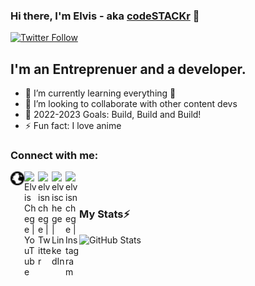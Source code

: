 ### Hi there, I'm Elvis - aka [codeSTACKr][website] 👋 

[![Twitter Follow](https://img.shields.io/twitter/follow/elvisnchege?color=1DA1F2&logo=twitter&style=for-the-badge)](https://twitter.com/intent/follow?original_referer=https%3A%2F%2Fgithub.com%2Felvischege&screen_name=elvisnchege)

## I'm an Entreprenuer and a developer.


- 🌱 I’m currently learning everything 🤣
- 👯 I’m looking to collaborate with other content devs
- 🥅 2022-2023 Goals: Build, Build and Build!
- ⚡ Fun fact: I love anime

### Connect with me:

[<img align="left" alt="danvis.co.za" width="22px" src="https://raw.githubusercontent.com/iconic/open-iconic/master/svg/globe.svg" />][website]
[<img align="left" alt="Elvis Chege | YouTube" width="22px" src="https://cdn.jsdelivr.net/npm/simple-icons@v3/icons/youtube.svg" />][youtube]
[<img align="left" alt="elvisnchege | Twitter" width="22px" src="https://cdn.jsdelivr.net/npm/simple-icons@v3/icons/twitter.svg" />][twitter]
[<img align="left" alt="elvischege | LinkedIn" width="22px" src="https://cdn.jsdelivr.net/npm/simple-icons@v3/icons/linkedin.svg" />][linkedin]
[<img align="left" alt="elvisnchege | Instagram" width="22px" src="https://cdn.jsdelivr.net/npm/simple-icons@v3/icons/instagram.svg" />][instagram]

<br />
<br />

### My Stats⚡️
![GitHub Stats](https://github-readme-stats.vercel.app/api?username=elvischege)


[website]: https://danvis.co.za
[twitter]: https://twitter.com/elvisnchege
[youtube]: https://www.youtube.com/channel/UCgO7d1-_C8NnBBrT-vQSHgA
[instagram]: https://instagram.com/elvisnchege
[linkedin]: https://linkedin.com/in/elvischege
